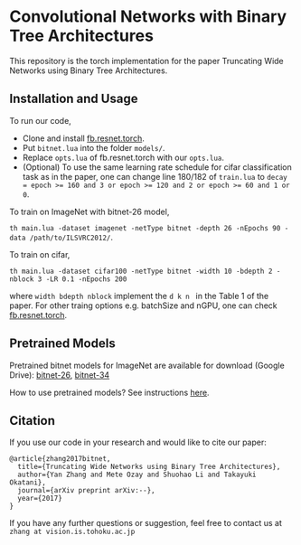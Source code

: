 # Convolutional Networks with Binary Tree Architectures

This repository is the torch implementation for the paper Truncating Wide Networks using Binary Tree Architectures.

## Installation and Usage

To run our code,

- Clone and install [fb.resnet.torch](https://github.com/facebook/fb.resnet.torch).
- Put ```bitnet.lua``` into the folder ```models/```.
- Replace ```opts.lua``` of fb.resnet.torch with our ```opts.lua```.
- (Optional) To use the same learning rate schedule for cifar classification task as in the paper, one can change line 180/182 of ```train.lua``` to ```decay = epoch >= 160 and 3 or epoch >= 120 and 2 or epoch >= 60 and 1 or 0```.

To train on ImageNet with bitnet-26 model,

```th main.lua -dataset imagenet -netType bitnet -depth 26 -nEpochs 90 -data /path/to/ILSVRC2012/```.
 
To train on cifar,

```th main.lua -dataset cifar100 -netType bitnet -width 10 -bdepth 2 -nblock 3 -LR 0.1 -nEpochs 200 ```

where ```width bdepth nblock``` implement the ```d k n ``` in the Table 1 of the paper.
 For other traing options e.g. batchSize and nGPU, one can check [fb.resnet.torch](https://github.com/facebook/fb.resnet.torch).

## Pretrained Models
Pretrained bitnet models for ImageNet are available for download (Google Drive): 
[bitnet-26](https://drive.google.com/file/d/0B49TImF4hCTfdkJ0aUZwNnNiRTg/view?usp=sharing),
[bitnet-34](https://drive.google.com/file/d/0B49TImF4hCTfemFCSXBDM0hvdjA/view?usp=sharing)

How to use pretrained models? See instructions [here](https://github.com/facebook/fb.resnet.torch/tree/master/pretrained).

## Citation

If you use our code in your research and would like to cite our paper:

	@article{zhang2017bitnet,
	  title={Truncating Wide Networks using Binary Tree Architectures},
	  author={Yan Zhang and Mete Ozay and Shuohao Li and Takayuki Okatani},
	  journal={arXiv preprint arXiv:--},
	  year={2017}
	}
 
 If you have any further questions or suggestion, feel free to contact us at ```zhang at vision.is.tohoku.ac.jp```

